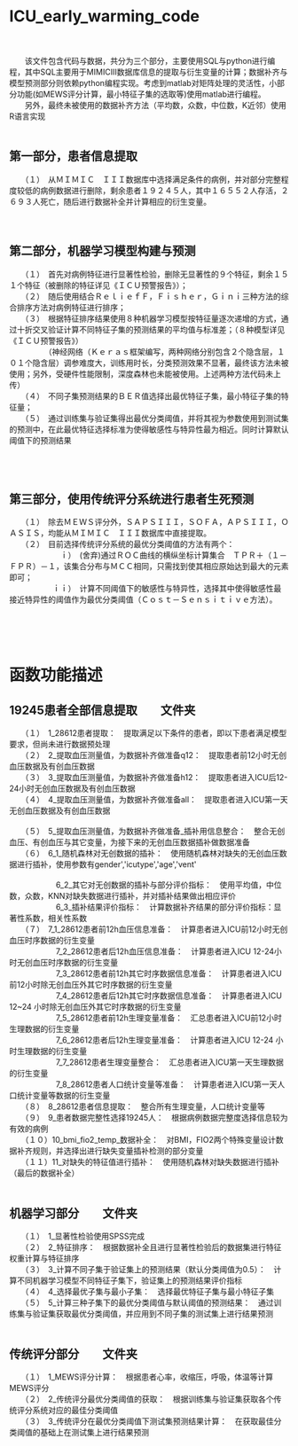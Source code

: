 # ICU_early_warming_code
<br>
<br>
　　该文件包含代码与数据，共分为三个部分，主要使用SQL与python进行编程，其中SQL主要用于MIMICIII数据库信息的提取与衍生变量的计算；数据补齐与模型预测部分则依赖python编程实现。考虑到matlab对矩阵处理的灵活性，小部分功能(如MEWS评分计算，最小特征子集的选取等)使用matlab进行编程。<br>
 　　另外，最终未被使用的数据补齐方法（平均数，众数，中位数，K近邻）使用R语言实现<br> <br>

## 第一部分，患者信息提取<br>
　　（１）　从ＭＩＭＩＣ　ＩＩＩ数据库中选择满足条件的病例，并对部分完整程度较低的病例数据进行删除，剩余患者１９２４５人，其中１６５５２人存活，２６９３人死亡，随后进行数据补全并计算相应的衍生变量。<br><br><br>

## 第二部分，机器学习模型构建与预测<br>
　　（１）　首先对病例特征进行显著性检验，删除无显著性的９个特征，剩余１５１个特征（被删除的特征详见《ＩＣＵ预警报告》）；<br>
　　（２）　随后使用结合ＲｅｌｉｅｆＦ，Ｆｉｓｈｅｒ，Ｇｉｎｉ三种方法的综合排序方法对病例特征进行排序；　<br>
　　（３）　根据特征排序结果使用８种机器学习模型按特征量逐次递增的方式，通过十折交叉验证计算不同特征子集的预测结果的平均值与标准差；（８种模型详见《ＩＣＵ预警报告》）<br>
  　　　　　（神经网络（Ｋｅｒａｓ框架编写，两种网络分别包含２个隐含层，１０１个隐含层）调参难度大，训练用时长，分类预测效果不显著，最终该方法未被使用；另外，受硬件性能限制，深度森林也未能被使用。上述两种方法代码未上传）<br>
　　（４）　不同子集预测结果的ＢＥＲ值选择出最优特征子集，最小特征子集的特征量；<br>
　　（５）　通过训练集与验证集得出最优分类阈值，并将其视为参数使用到测试集的预测中，在此最优特征选择标准为使得敏感性与特异性最为相近。同时计算默认阈值下的预测结果<br><br>
  
　
## 第三部分，使用传统评分系统进行患者生死预测<br>
 　　（１）　除去ＭＥＷＳ评分外，ＳＡＰＳＩＩＩ，ＳＯＦＡ，ＡＰＳＩＩＩ，ＯＡＳＩＳ，均能从ＭＩＭＩＣ　ＩＩＩ数据库中直接提取。<br>
 　　（２）　目前选择传统评分系统的最优分类阈值的方法有两个：<br>
 　　 　　 　　ｉ）　(舍弃)通过ＲＯＣ曲线的横纵坐标计算集合　ＴＰＲ＋（１－ＦＰＲ）－１，该集合分布与ＭＣＣ相同，只需找到使其相应原始达到最大的元素即可；<br>
 　　 　　 　ｉｉ）　计算不同阈值下的敏感性与特异性，选择其中使得敏感性最接近特异性的阈值作为最优分类阈值（Ｃｏｓｔ－Ｓｅｎｓｉｔｉｖｅ方法）。
 
<br><br><br>


# 函数功能描述<br>
## 19245患者全部信息提取　　文件夹<br>
 　　（１）　1_28612患者提取：　提取满足以下条件的患者，即以下患者满足模型要求，但尚未进行数据预处理<br>
 　　（２）　2_提取血压测量值，为数据补齐做准备q12：　提取患者前12小时无创血压数据及有创血压数据<br>
 　　（３）　3_提取血压测量值，为数据补齐做准备h12：　提取患者进入ICU后12-24小时无创血压数据及有创血压数据<br>
 　　（４）　4_提取血压测量值，为数据补齐做准备all：　提取患者进入ICU第一天无创血压数据及有创血压数据<br>  
 　　（５）　5_提取血压测量值，为数据补齐做准备_插补用信息整合：　整合无创血压、有创血压与其它变量，为接下来的无创血压数据插补做数据准备<br>
 　　（６）　6_1_随机森林对无创数据的插补：　使用随机森林对缺失的无创血压数据进行插补，使用参数有gender','icutype','age','vent'<br>  
 　　　　　　6_2_其它对无创数据的插补与部分评价指标：　使用平均值，中位数，众数，KNN对缺失数据进行插补，并对插补结果做出相应评价<br> 
 　　　　　　6_3_插补结果评价指标：　计算数据补齐结果的部分评价指标：显著性系数，相关性系数<br> 
 　　（７）　7_1_28612患者前12h血压信息准备：　计算患者进入ICU前12小时无创血压时序数据的衍生变量<br> 
 　　　　　　7_2_28612患者后12h血压信息准备：　计算患者进入ICU 12-24小时无创血压时序数据的衍生变量<br>
 　　　　　　7_3_28612患者前12h其它时序数据信息准备：　计算患者进入ICU前12小时除无创血压外其它时序数据的衍生变量<br>
 　　　　　　7_4_28612患者后12h其它时序数据信息准备：　计算患者进入ICU 12~24 小时除无创血压外其它时序数据的衍生变量<br>
 　　　　　　7_5_28612患者前12h生理变量准备：　汇总患者进入ICU前12小时生理数据的衍生变量<br>
 　　　　　　7_6_28612患者后12h生理变量准备：　计算患者进入ICU 12-24 小时生理数据的衍生变量<br>
 　　　　　　7_7_28612患者生理变量整合：　汇总患者进入ICU第一天生理数据的衍生变量<br>
 　　　　　　7_8_28612患者人口统计变量等准备：　计算患者进入ICU第一天人口统计变量等数据的衍生变量<br>
 　　（８）　8_28612患者信息提取：　整合所有生理变量，人口统计变量等<br>
 　　（９）　9_患者数据完整性选择19245人：　根据病例数据完整度选择信息较为有效的病例<br>
 　　（１０）10_bmi_fio2_temp_数据补全：　对BMI，FIO2两个特殊变量设计数据补齐规则，并选择出进行缺失变量插补检测的部分变量<br>
 　　（１１）11_对缺失的特征值进行插补：　使用随机森林对缺失数据进行插补（最后的数据补全）<br><br>

## 机器学习部分　　文件夹<br>
 　　（１）　1_显著性检验使用SPSS完成<br>
 　　（２）　2_特征排序：　根据数据补全且进行显著性检验后的数据集进行特征权重计算与特征排序<br>
 　　（３）　3_计算不同子集于验证集上的预测结果（默认分类阈值为0.5）：　计算不同机器学习模型不同特征子集下，验证集上的预测结果评价指标<br>
 　　（４）　4_选择最优子集与最小子集：　选择最优特征子集与最小特征子集<br>
 　　（５）　5_计算三种子集下的最优分类阈值与默认阈值的预测结果：　通过训练集与验证集获取最优分类阈值，并应用到不同子集的测试集上进行结果预测<br><br>

## 传统评分部分　　文件夹<br>
 　　（１）　1_MEWS评分计算：　根据患者心率，收缩压，呼吸，体温等计算MEWS评分<br>
 　　（２）　2_传统评分最优分类阈值的获取：　根据训练集与验证集获取各个传统评分系统对应的最佳分类阈值<br>
 　　（３）　3_传统评分在最优分类阈值下测试集预测结果计算：　在获取最佳分类阈值的基础上在测试集上进行结果预测





